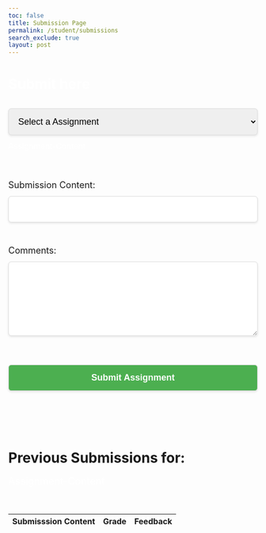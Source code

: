 ```yaml
---
toc: false
title: Submission Page
permalink: /student/submissions
search_exclude: true
layout: post
---
```


<title>Submission Form</title>
<style>
    #timer-container {
        text-align: center;
        font-size: 24px;
        font-family: Arial, sans-serif;
        margin-top: 20px;
    }
    #time-left {
        font-weight: bold;
        transition: color 0.3s ease;
    }
    select, input[type="url"], textarea, button {
        width: 100%;
        padding: 15px; 
        font-size: 18px; 
        margin: 12px 0; 
        border: 1px solid #ddd;
        border-radius: 6px; 
        box-shadow: 0 2px 4px rgba(0, 0, 0, 0.1);
    }
    textarea {
        resize: vertical;
        min-height: 150px; 
    }
    button {
        background-color: #4CAF50;
        color: white;
        font-size: 18px; 
        font-weight: bold;
        cursor: pointer;
        transition: background-color 0.3s;
    }
    button:hover {
        background-color: #45A049;
    }
    .modal-content h2 {
        font-size: 28px; 
        color: white;
        margin-bottom: 20px;
    }
    .output-box {
        margin-top: 15px;
        font-size: 30px;
        color: #ffffff;
        animation: moving-glow2 2s infinite;
    }
    .Assignment-Name{
        font-size: 20px; 
        color: white;
    }
    .Assignment-Content{
        font-size: 16px; 
        color: white;
    }
    @keyframes moving-glow {
        0% {
            box-shadow: 0 0 10px rgba(81, 0, 255, 0.8);
        }
        50% {
            box-shadow: 0 0 30px rgba(81, 0, 255, 0.8);
        }
        100% {
            box-shadow: 0 0 10px rgba(81, 0, 255, 0.8);
        }
    }
    @keyframes moving-glow2 {
        0% {
            box-shadow: 0 0 10px rgba(0, 255, 162, 0.8);
        }
        50% {
            box-shadow: 0 0 30px rgba(0, 255, 162, 0.8);
        }
        100% {
            box-shadow: 0 0 10px rgba(0, 255, 162, 0.8);
        }
    }
    @keyframes shake {
        0%, 100% { transform: translateX(0); }
        10%, 30%, 50%, 70%, 90% { transform: translateX(-5px); }
        20%, 40%, 60%, 80% { transform: translateX(5px); }
    }
    .shake {
        animation: shake 0.5s infinite;
    }
</style>

<div id="modal" class="modal">
    <div class="modal-content">
        <h2>Submit here</h2>
        <select id="assignment-select">
            <option value="" disabled selected>Select a Assignment</option>
        </select>
    </div>
    <div class="Assignment-Content" id="Assignment-Content">Assignment-Content</div>
    <div id="timer-container">
        <p id="time-left"></p>
    </div>
    <br><br>
    <div>
        <label for="submissionContent" style="font-size: 18px;">Submission Content:</label>
        <input type="url" id="submissionContent" required />
    </div>
    <br><br>
    <div>
        <label for="comments" style="font-size: 18px;">Comments:</label>
        <textarea id="comments" rows="4" style="width: 100%;"></textarea>
    </div>
    <br><br>
    <button id="submit-assignment">Submit Assignment</button>
    <br><br>
    <div class="output-box" id="outputBox"></div>
    <br><br>
    <h1>Previous Submissions for: </h1>
    <div class="Assignment-Name" id="Assignment-name">Assignment-Content</div>
    <br><br>
    <table id="submissions-table" style="width: 100%; margin-top: 20px;">
        <thead>
            <tr>
                <th>Submisssion Content</th>
                <th>Grade</th>
                <th>Feedback</th>
            </tr>
        </thead>
        <tbody>
            <!-- Submissions will be populated here -->
        </tbody>
    </table>
</div>

<script type="module">
    import { javaURI, fetchOptions } from '{{site.baseurl}}/assets/js/api/config.js';
    let selectedTask = "";
    let tasks = "";
    let assignmentIds = [];
    let submissions = [];
    let assignIndex = 0;
    let assignments;
    let userId = -1;
    let Student;

    document.getElementById("submit-assignment").addEventListener("click", Submit);

    function Submit() {
        let urllink_submit = javaURI + "/api/submissions/submit/";
        const submissionContent = document.getElementById('submissionContent').value;
        const comment = document.getElementById('comments').value;
        getUserId();
        if (userId == -1) {
            alert("Please login first");
            return;
        }
        const student_id = userId;
        const assigmentId = assignments[assignIndex - 1].id;
        urllink_submit += assigmentId.toString();
        const data = new FormData();
        data.append("studentId", student_id);
        data.append("content", submissionContent);
        data.append("comment", comment);

        fetch(urllink_submit, {
            method: 'POST',
            credentials: 'include',
            body: data,
        })
        .then(response => {
            const outputBox = document.getElementById('outputBox');
            if (response.ok) {
                outputBox.innerText = 'Successful Submission! ';
                fetchSubmissions();
                return response.json();
            } else {
                outputBox.innerText = 'Failed Submission! ';
                throw new Error('Failed to submit data: ' + response.statusText);
            }
        })
        .then(result => {
            console.log('Submission successful:', result);
        })
        .catch(error => {
            console.error('Error:', error);
        });
    }

    async function fetchAssignments() {
        try {
            const response = await fetch(javaURI + "/api/assignments/debug", {
                method: 'GET',
                headers: {
                    'Content-Type': 'application/json',
                }
            });
            assignments = await response.json();
            populateAssignmentDropdown(assignments);
        } catch (error) {
            console.error('Error fetching tasks:', error);
        }
    }

    function populateAssignmentDropdown(Assignments) {
        const assignmentSelect = document.getElementById('assignment-select');
        Assignments.forEach(assignment => {
            const option = document.createElement('option');
            option.value = assignment.name;
            option.textContent = assignment.name;
            assignmentSelect.appendChild(option);
            assignmentIds.push(assignment.id);
        });
    }

    document.getElementById("assignment-select").addEventListener("change", function() {
        selectedTask = this.value;
        assignIndex = this.selectedIndex;
        document.getElementById("Assignment-Content").innerText = assignments[assignIndex - 1].description;
        fetchSubmissions();
    });

    function calculateTimeLeft(deadline) {
        const now = new Date();
        const deadlineDate = new Date(deadline);
        const diff = deadlineDate - now;

        if (diff > 0) {
            const days = Math.floor(diff / (1000 * 60 * 60 * 24));
            const hours = Math.floor((diff % (1000 * 60 * 60 * 24)) / (1000 * 60 * 60));
            const minutes = Math.floor((diff % (1000 * 60 * 60)) / (1000 * 60));

            updateTimeText(days, hours, minutes);

            return `${days}d ${hours}h ${minutes}m left`;
        } else {
            updateTimeText(-0.5, -0.5, -0.5);
            return "Deadline Passed";
        }
    }

    function updateTimeText(days, hours, minutes) {
        const timeLeftElement = document.getElementById('time-left');
        let message = '';
        let color = '';
        let shouldShake = false;
        if (days > 3) {
            message = `Time Left: ${days}d ${hours}h ${minutes}m`;
            color = 'green';
        } else if (days <= 3 && days > 0) {
            message = `Time Left: ${days}d ${hours}h ${minutes}m (Hurry up!)`;
            color = 'orange';
        } else if (days <= 0 && (hours > 0 || minutes > 0)) {
            message = `Time Left: ${hours}h ${minutes}m (Almost due!)`;
            color = 'red';
            shouldShake = true;
        } else {
            message = 'Deadline Passed';
            color = 'red';
            shouldShake = true;
        }

        timeLeftElement.textContent = message;
        timeLeftElement.style.color = color;

        if (shouldShake) {
            timeLeftElement.classList.add('shake');
        } else {
            timeLeftElement.classList.remove('shake');
        }
    }

    async function getUserId() {
        const url_persons = `${javaURI}/api/person/get`;
        await fetch(url_persons, fetchOptions)
            .then(response => {
                if (!response.ok) {
                    throw new Error(`Spring server response: ${response.status}`);
                }
                return response.json();
            })
            .then(data => {
                userId = data.id;
            })
            .catch(error => {
                console.error("Java Database Error:", error);
            });
    }

    async function fetchSubmissions() {
        const urllink = javaURI + "/api/submissions/getSubmissions";
        const theUserId = await getUserId();
        try {
            const response = await fetch(`${urllink}/${userId}`, {
                method: 'GET',
                headers: {
                    'Content-Type': 'application/json',
                }
            });
            const Submissions = await response.json();
            populateSubmissionsTable(Submissions);
        } catch (error) {
            console.error('Error fetching submissions:', error);
        }
    }

    function populateSubmissionsTable(submissions) {
        const tableBody = document.getElementById('submissions-table').getElementsByTagName('tbody')[0];
        tableBody.innerHTML = '';

        submissions.forEach(submission => {
            const row = document.createElement('tr');
            if (submission.assignmentid == assignIndex) {
                const contentCell = document.createElement('td');
                contentCell.textContent = submission.content || 'N/A';
                row.appendChild(contentCell);

                const gradeCell = document.createElement('td');
                gradeCell.textContent = submission.grade || 'Ungraded';
                row.appendChild(gradeCell);

                const feedbackCell = document.createElement('td');
                feedbackCell.textContent = submission.feedback || 'No feedback yet';
                row.appendChild(feedbackCell);

                tableBody.appendChild(row);
            }
        });
    }

    document.getElementById("assignment-select").addEventListener("change", function() {
        selectedTask = this.value;
        assignIndex = this.selectedIndex;

        if (selectedTask === "seed") {
            showSeedTracker();
        } else {
            hideSeedTracker();
        }

        document.getElementById("Assignment-Content").innerText = assignments[assignIndex - 1].description;
        fetchSubmissions();
    });

    function showSeedTracker() {
        document.getElementById('comments').parentElement.style.display = 'none';

        const seedTrackerHtml = `
            <div id="seed-tracker-container">
                <!-- Seed Tracker content goes here -->
            </div>
        `;
        document.getElementById("modal").insertAdjacentHTML('beforeend', seedTrackerHtml);
    }

    function hideSeedTracker() {
        document.getElementById('comments').parentElement.style.display = 'block';
        const seedTrackerContainer = document.getElementById("seed-tracker-container");
        if (seedTrackerContainer) {
            seedTrackerContainer.remove();
        }
    }

    getUserId();
    fetchSubmissions();
    fetchAssignments();
</script>
